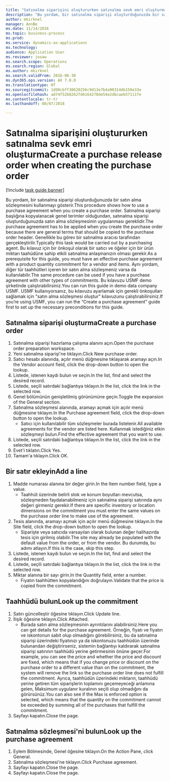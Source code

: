 ```yaml
--- 
title: "Satınalma siparişini oluştururken satınalma sevk emri oluşturma"
description: "Bu yordam, bir satınalma siparişi oluşturduğunuzda bir satın alma sözleşmesini kullanmayı gösterir."
author: mkirknel
manager: AnnBe
ms.date: 11/14/2016
ms.topic: business-process
ms.prod: 
ms.service: dynamics-ax-applications
ms.technology: 
audience: Application User
ms.reviewer: josaw
ms.search.scope: Operations
ms.search.region: Global
ms.author: mkirknel
ms.search.validFrom: 2016-06-30
ms.dyn365.ops.version: AX 7.0.0
ms.translationtype: HT
ms.sourcegitcommit: 1d98cbff30620256c9d13e7b4a90314db150e33e
ms.openlocfilehash: ad74f52682627d6164270de54e2dbcaeb57111fe
ms.contentlocale: tr-tr
ms.lasthandoff: 08/07/2018

---
```

# <a name="create-a-purchase-release-order-when-creating-the-purchase-order"></a><span data-ttu-id="18de3-103">Satınalma siparişini oluştururken satınalma sevk emri oluşturma</span><span class="sxs-lookup"><span data-stu-id="18de3-103">Create a purchase release order when creating the purchase order</span></span>

[!include [task guide banner](../../includes/task-guide-banner.md)]

<span data-ttu-id="18de3-104">Bu yordam, bir satınalma siparişi oluşturduğunuzda bir satın alma sözleşmesini kullanmayı gösterir.</span><span class="sxs-lookup"><span data-stu-id="18de3-104">This procedure shows how to use a purchase agreement when you create a purchase order.</span></span> <span data-ttu-id="18de3-105">Satınalma siparişi başlığına kopyalanacak genel terimler olduğundan, satınalma siparişi oluşturduğunuzda satın alma sözleşmesinin uygulanması gereklidir.</span><span class="sxs-lookup"><span data-stu-id="18de3-105">The purchase agreement has to be applied when you create the purchase order because there are general terms that should be copied to the purchase order header.</span></span> <span data-ttu-id="18de3-106">Genellikle bu görev bir satınalma aracısı tarafından gerçekleştirilir.</span><span class="sxs-lookup"><span data-stu-id="18de3-106">Typically this task would be carried out by a purchasing agent.</span></span> <span data-ttu-id="18de3-107">Bu kılavuz için bir önkoşul olarak bir satıcı ve öğeler için bir ürün miktarı taahüdüne sahip etkili satınalma anlaşmanızın olması gerekir.</span><span class="sxs-lookup"><span data-stu-id="18de3-107">As a prerequisite for this guide, you must have an effective purchase agreement with a product quantity commitment for a vendor and items.</span></span> <span data-ttu-id="18de3-108">Aynı yordam, diğer tür taahhütleri içeren bir satın alma sözleşmeniz varsa da kullanılabilir.</span><span class="sxs-lookup"><span data-stu-id="18de3-108">The same procedure can be used if you have a purchase agreement with other types of commitments.</span></span> <span data-ttu-id="18de3-109">Bu kılavuzu USMF demo şirketinde çalıştırabilirsiniz.</span><span class="sxs-lookup"><span data-stu-id="18de3-109">You can run this guide in demo data company USMF.</span></span> <span data-ttu-id="18de3-110">USMF kullanıyorsanız, bu kılavuzu ayarlamak için gerekli önkoşulları sağlamak için "satın alma sözleşmesi oluştur" kılavuzunu çalıştırabilirsiniz.</span><span class="sxs-lookup"><span data-stu-id="18de3-110">If you’re using USMF, you can run the “Create a purchase agreement” guide first to set up the necessary preconditions for this guide.</span></span>


## <a name="create-a-purchase-order"></a><span data-ttu-id="18de3-111">Satınalma siparişi oluşturma</span><span class="sxs-lookup"><span data-stu-id="18de3-111">Create a purchase order</span></span>
1. <span data-ttu-id="18de3-112">Satınalma siparişi hazırlama çalışma alanını açın.</span><span class="sxs-lookup"><span data-stu-id="18de3-112">Open the purchase order preparation workspace.</span></span>
2. <span data-ttu-id="18de3-113">Yeni satınalma siparişi'ne tıklayın.</span><span class="sxs-lookup"><span data-stu-id="18de3-113">Click New purchase order.</span></span>
3. <span data-ttu-id="18de3-114">Satıcı hesabı alanında, açılır menü düğmesine tıklayarak aramayı açın.</span><span class="sxs-lookup"><span data-stu-id="18de3-114">In the Vendor account field, click the drop-down button to open the lookup.</span></span>
4. <span data-ttu-id="18de3-115">Listede, istenen kaydı bulun ve seçin.</span><span class="sxs-lookup"><span data-stu-id="18de3-115">In the list, find and select the desired record.</span></span>
5. <span data-ttu-id="18de3-116">Listede, seçili satırdaki bağlantıya tıklayın.</span><span class="sxs-lookup"><span data-stu-id="18de3-116">In the list, click the link in the selected row.</span></span>
6. <span data-ttu-id="18de3-117">Genel bölümünün genişletilmiş görünümüne geçin.</span><span class="sxs-lookup"><span data-stu-id="18de3-117">Toggle the expansion of the General section.</span></span>
7. <span data-ttu-id="18de3-118">Satınalma sözleşmesi alanında, aramayı açmak için açılır menü düğmesine tıklayın.</span><span class="sxs-lookup"><span data-stu-id="18de3-118">In the Purchase agreement field, click the drop-down button to open the lookup.</span></span>
    * <span data-ttu-id="18de3-119">Satıcı için kullanılabilir tüm sözleşmeler burada listelenir.</span><span class="sxs-lookup"><span data-stu-id="18de3-119">All available agreements for the vendor are listed here.</span></span> <span data-ttu-id="18de3-120">Kullanmak istediğiniz etkin sözleşmeyi bulun.</span><span class="sxs-lookup"><span data-stu-id="18de3-120">Find the effective agreement that you want to use.</span></span>  
8. <span data-ttu-id="18de3-121">Listede, seçili satırdaki bağlantıya tıklayın.</span><span class="sxs-lookup"><span data-stu-id="18de3-121">In the list, click the link in the selected row.</span></span>
9. <span data-ttu-id="18de3-122">Evet'i tıklatın.</span><span class="sxs-lookup"><span data-stu-id="18de3-122">Click Yes.</span></span>
10. <span data-ttu-id="18de3-123">Tamam'a tıklayın.</span><span class="sxs-lookup"><span data-stu-id="18de3-123">Click OK.</span></span>

## <a name="add-a-line"></a><span data-ttu-id="18de3-124">Bir satır ekleyin</span><span class="sxs-lookup"><span data-stu-id="18de3-124">Add a line</span></span>
1. <span data-ttu-id="18de3-125">Madde numarası alanına bir değer girin.</span><span class="sxs-lookup"><span data-stu-id="18de3-125">In the Item number field, type a value.</span></span>
    * <span data-ttu-id="18de3-126">Taahhüt üzerinde belirli stok ve konum boyutları mevcutsa, sözleşmeden faydalanabilmeniz için satınalma siparişi satırında aynı değeri girmeniz gerekir.</span><span class="sxs-lookup"><span data-stu-id="18de3-126">If there are specific inventory or location dimensions on the commitment you must enter the same values on the purchase order line to make use of the agreement.</span></span>  
2. <span data-ttu-id="18de3-127">Tesis alanında, aramayı açmak için açılır menü düğmesine tıklayın.</span><span class="sxs-lookup"><span data-stu-id="18de3-127">In the Site field, click the drop-down button to open the lookup.</span></span>
    * <span data-ttu-id="18de3-128">Siparişte veya satıcıda varsayılan olarak bulunan değer halihazırda tesis için girilmiş olabilir.</span><span class="sxs-lookup"><span data-stu-id="18de3-128">The site may already be populated with the default value from the order, or from the vendor.</span></span> <span data-ttu-id="18de3-129">Bu durumda, bu adımı atlayın.</span><span class="sxs-lookup"><span data-stu-id="18de3-129">If this is the case, skip this step.</span></span>  
3. <span data-ttu-id="18de3-130">Listede, istenen kaydı bulun ve seçin.</span><span class="sxs-lookup"><span data-stu-id="18de3-130">In the list, find and select the desired record.</span></span>
4. <span data-ttu-id="18de3-131">Listede, seçili satırdaki bağlantıya tıklayın.</span><span class="sxs-lookup"><span data-stu-id="18de3-131">In the list, click the link in the selected row.</span></span>
5. <span data-ttu-id="18de3-132">Miktar alanına bir sayı girin.</span><span class="sxs-lookup"><span data-stu-id="18de3-132">In the Quantity field, enter a number.</span></span>
    * <span data-ttu-id="18de3-133">Fiyatın taahhütten kopyalandığını doğrulayın.</span><span class="sxs-lookup"><span data-stu-id="18de3-133">Validate that the price is copied from the commitment.</span></span>  

## <a name="look-up-the-commitment"></a><span data-ttu-id="18de3-134">Taahhüdü bulun</span><span class="sxs-lookup"><span data-stu-id="18de3-134">Look up the commitment</span></span>
1. <span data-ttu-id="18de3-135">Satırı güncelleştir öğesine tıklayın.</span><span class="sxs-lookup"><span data-stu-id="18de3-135">Click Update line.</span></span>
2. <span data-ttu-id="18de3-136">İlişik öğesine tıklayın.</span><span class="sxs-lookup"><span data-stu-id="18de3-136">Click Attached.</span></span>
    * <span data-ttu-id="18de3-137">Burada satın alma sözleşmesinin ayrıntılarını alabilirsiniz.</span><span class="sxs-lookup"><span data-stu-id="18de3-137">Here you can get details for the purchase agreement.</span></span> <span data-ttu-id="18de3-138">Örneğin, fiyatı ve fiyatın ve iskontonun sabit olup olmadığını görebilirsiniz, bu da satınalma siparişi üzerindeki fiyatınızı ya da iskontonuzu taahhüdün üzerinde bulunandan değiştirirseniz, sistemin bağlantıyı kaldırarak satınalma siparişi satırının taahhüdü yerine getirmesinin önüne geçer.</span><span class="sxs-lookup"><span data-stu-id="18de3-138">For example, you can see the price and whether the price and discount are fixed, which means that if you change price or discount on the purchase order to a different value than on the commitment, the system will remove the link so the purchase order line does not fulfill the commitment.</span></span> <span data-ttu-id="18de3-139">Ayrıca, taahhüdün üzerindeki miktarın, taahhüdü yerine getiren tüm siparişlerin toplamını geçemeyeceği anlamına gelen, Maksimum uygulanır kuralının seçili olup olmadığını da görürsünüz.</span><span class="sxs-lookup"><span data-stu-id="18de3-139">You can also see if the Max is enforced option is selected, which means that the quantity on the commitment cannot be exceeded by summing all of the purchases that fulfill the commitment.</span></span>  
3. <span data-ttu-id="18de3-140">Sayfayı kapatın.</span><span class="sxs-lookup"><span data-stu-id="18de3-140">Close the page.</span></span>

## <a name="look-up-the-purchase-agreement"></a><span data-ttu-id="18de3-141">Satınalma sözleşmesi'ni bulun</span><span class="sxs-lookup"><span data-stu-id="18de3-141">Look up the purchase agreement</span></span>
1. <span data-ttu-id="18de3-142">Eylem Bölmesinde, Genel öğesine tıklayın.</span><span class="sxs-lookup"><span data-stu-id="18de3-142">On the Action Pane, click General.</span></span>
2. <span data-ttu-id="18de3-143">Satınalma sözleşmesi'ne tıklayın.</span><span class="sxs-lookup"><span data-stu-id="18de3-143">Click Purchase agreement.</span></span>
3. <span data-ttu-id="18de3-144">Sayfayı kapatın.</span><span class="sxs-lookup"><span data-stu-id="18de3-144">Close the page.</span></span>
4. <span data-ttu-id="18de3-145">Sayfayı kapatın.</span><span class="sxs-lookup"><span data-stu-id="18de3-145">Close the page.</span></span>


